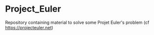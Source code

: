 # Project_Euler
Repository containing material to solve some Projet Euler's problem (cf https://projecteuler.net)
